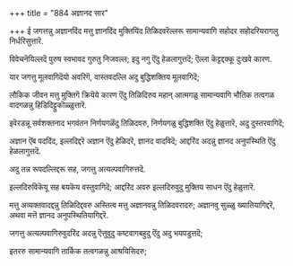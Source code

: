 +++
title = "884 अज्ञानद सार"

+++
ई जगत्तन्नु अज्ञानदिंद मत्तु ज्ञानदिंद मुक्तियिंद तिळिदवरॆल्लरू सामान्यवागि सहोदर सहोदरियरागलु निर्धरिसुत्तारॆ.

विवेचनॆयिल्लदॆ पुरुष स्वभावद गुरुतु निजवल्ल; इदु नगु ऎंदु हेळलागुत्तदॆ; ऎल्ला कॆट्टद्दक्कू दुःखवे कारण.

यार जगत्तु मूलवागिदॆयो अवरिगॆ, वास्तवदल्लि अदु बुद्धिशक्तिय मूलवागिदॆ;

लौकिक जीवन मत्तु मुक्तिगॆ क्रियॆये कारण ऎंदु तिळिदिरुव महान् आत्मगळु सामान्यवागि भौतिक तत्वगळ वादगळन्नु हिडिदिट्टुकॊळ्ळुत्तारॆ.

इवॆरडन्नू सर्वशक्तनाद भगवंतन निर्णयगळॆंदु तिळिदवरु, निर्णयगळु बुद्धिशक्ति ऎंदु हेळुत्तारॆ, अदु दुस्तरवागिदॆ;

अज्ञान ऎंब पददिंद, इल्लदिद्दरॆ अज्ञान ऎंदु हेळिदरॆ, ज्ञानद वादविदॆ; आद्दरिंद अदन्नु ज्ञानद अनुपस्थिति ऎंदु हेळलागुत्तदॆ.

अदु तन्न रूपदल्लिद्दरू सह, जगत्तु अत्यल्पवागिरुत्तदॆ.

इल्लदिरुविकॆयू सह बयकॆय वस्तुवागिदॆ; आद्दरिंद अवरु इल्लदिरुवुदु मुक्तिय साधन ऎंदु हेळुत्तारॆ.

मत्तु अव्यक्तवादद्दन्नु तिळिदिद्दवरु अस्तित्व मत्तु अज्ञानवन्नु तिळिदवरादरु; अज्ञानवु सुळ्ळु ख्यातियागिद्दरॆ, अथवा मत्तॆ ज्ञानद अनुपस्थितियागिद्दरॆ.

जगत्तु अत्यल्पवागिरुवुदरिंद अदन्नु ऎत्तुवुदु कष्टवागबहुदु ऎंदु अदु भयपडुत्तदॆ;

इतररु सामान्यवागि तार्किक तत्वगळन्नु आश्रयिसिदरु;

